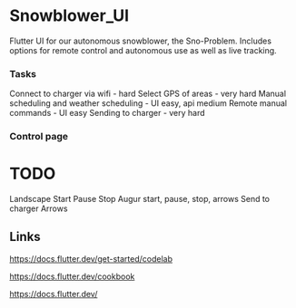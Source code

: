 # Snowblower_UI
Flutter UI for our autonomous snowblower, the Sno-Problem. Includes options for remote control and autonomous use as well as live tracking.

### Tasks
Connect to charger via wifi - hard
Select GPS of areas - very hard
Manual scheduling and weather scheduling - UI easy, api medium
Remote manual commands - UI easy
Sending to charger - very hard


### Control page


# TODO
Landscape
Start Pause Stop
Augur start, pause, stop, arrows
Send to charger
Arrows 






## Links

https://docs.flutter.dev/get-started/codelab

https://docs.flutter.dev/cookbook

https://docs.flutter.dev/
